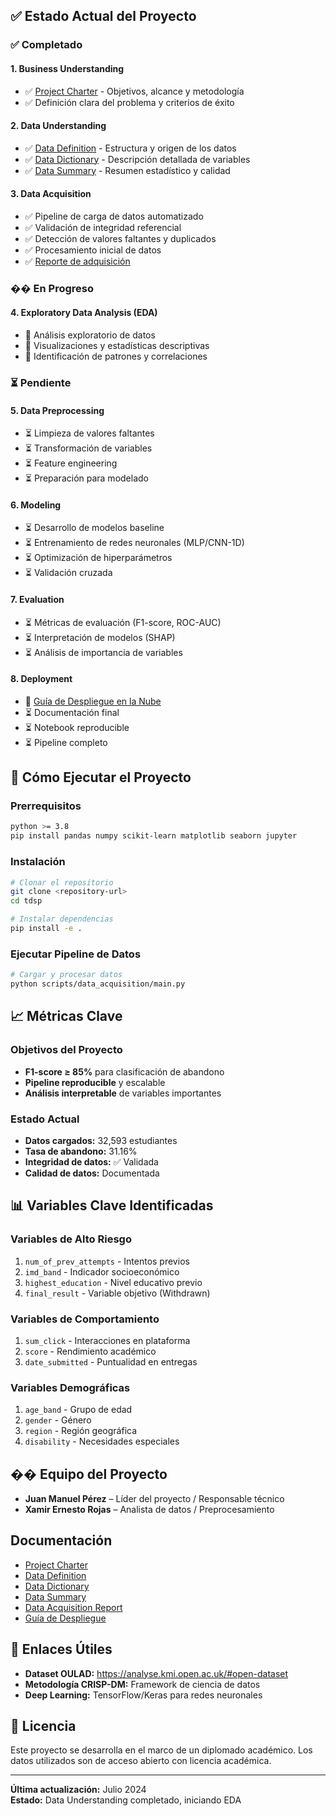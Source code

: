 
## ✅ Estado Actual del Proyecto

### ✅ Completado

#### 1. **Business Understanding**
- ✅ [Project Charter](docs/business_understanding/project_charter.md) - Objetivos, alcance y metodología
- ✅ Definición clara del problema y criterios de éxito

#### 2. **Data Understanding**
- ✅ [Data Definition](docs/data/data_definition.md) - Estructura y origen de los datos
- ✅ [Data Dictionary](docs/data/data_dictionary.md) - Descripción detallada de variables
- ✅ [Data Summary](docs/data/data_summary.md) - Resumen estadístico y calidad

#### 3. **Data Acquisition**
- ✅ Pipeline de carga de datos automatizado
- ✅ Validación de integridad referencial
- ✅ Detección de valores faltantes y duplicados
- ✅ Procesamiento inicial de datos
- ✅ [Reporte de adquisición](docs/data/data_acquisition_report.md)

### �� En Progreso

#### 4. **Exploratory Data Analysis (EDA)**
- 🔄 Análisis exploratorio de datos
- 🔄 Visualizaciones y estadísticas descriptivas
- 🔄 Identificación de patrones y correlaciones

### ⏳ Pendiente

#### 5. **Data Preprocessing**
- ⏳ Limpieza de valores faltantes
- ⏳ Transformación de variables
- ⏳ Feature engineering
- ⏳ Preparación para modelado

#### 6. **Modeling**
- ⏳ Desarrollo de modelos baseline
- ⏳ Entrenamiento de redes neuronales (MLP/CNN-1D)
- ⏳ Optimización de hiperparámetros
- ⏳ Validación cruzada

#### 7. **Evaluation**
- ⏳ Métricas de evaluación (F1-score, ROC-AUC)
- ⏳ Interpretación de modelos (SHAP)
- ⏳ Análisis de importancia de variables

#### 8. **Deployment**
- 🔄 [Guía de Despliegue en la Nube](docs/deployment/deploymentdoc.md)
- ⏳ Documentación final
- ⏳ Notebook reproducible
- ⏳ Pipeline completo

## 🚀 Cómo Ejecutar el Proyecto

### Prerrequisitos
```bash
python >= 3.8
pip install pandas numpy scikit-learn matplotlib seaborn jupyter
```

### Instalación
```bash
# Clonar el repositorio
git clone <repository-url>
cd tdsp

# Instalar dependencias
pip install -e .
```

### Ejecutar Pipeline de Datos
```bash
# Cargar y procesar datos
python scripts/data_acquisition/main.py
```

## 📈 Métricas Clave

### Objetivos del Proyecto
- **F1-score ≥ 85%** para clasificación de abandono
- **Pipeline reproducible** y escalable
- **Análisis interpretable** de variables importantes

### Estado Actual
- **Datos cargados:** 32,593 estudiantes
- **Tasa de abandono:** 31.16%
- **Integridad de datos:** ✅ Validada
- **Calidad de datos:** Documentada

## 📊 Variables Clave Identificadas

### Variables de Alto Riesgo
1. `num_of_prev_attempts` - Intentos previos
2. `imd_band` - Indicador socioeconómico
3. `highest_education` - Nivel educativo previo
4. `final_result` - Variable objetivo (Withdrawn)

### Variables de Comportamiento
1. `sum_click` - Interacciones en plataforma
2. `score` - Rendimiento académico
3. `date_submitted` - Puntualidad en entregas

### Variables Demográficas
1. `age_band` - Grupo de edad
2. `gender` - Género
3. `region` - Región geográfica
4. `disability` - Necesidades especiales

## �� Equipo del Proyecto

- **Juan Manuel Pérez** – Líder del proyecto / Responsable técnico
- **Xamir Ernesto Rojas** – Analista de datos / Preprocesamiento

##  Documentación

- [Project Charter](docs/business_understanding/project_charter.md)
- [Data Definition](docs/data/data_definition.md)
- [Data Dictionary](docs/data/data_dictionary.md)
- [Data Summary](docs/data/data_summary.md)
- [Data Acquisition Report](docs/data/data_acquisition_report.md)
- [Guía de Despliegue](docs/deployment/deploymentdoc.md)

## 🔗 Enlaces Útiles

- **Dataset OULAD:** https://analyse.kmi.open.ac.uk/#open-dataset
- **Metodología CRISP-DM:** Framework de ciencia de datos
- **Deep Learning:** TensorFlow/Keras para redes neuronales

## 📝 Licencia

Este proyecto se desarrolla en el marco de un diplomado académico. Los datos utilizados son de acceso abierto con licencia académica.

---

**Última actualización:** Julio 2024  
**Estado:** Data Understanding completado, iniciando EDA
